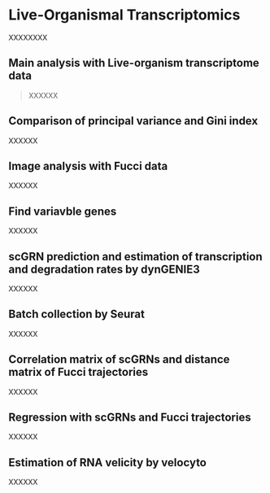 # Live-Organismal Transcriptomics
XXXXXXXX
## Main analysis with Live-organism transcriptome data
>XXXXXX
## Comparison of principal variance and Gini index
XXXXXX

## Image analysis with Fucci data
XXXXXX
## Find variavble genes
XXXXXX
## scGRN prediction and estimation of transcription and degradation rates by dynGENIE3
XXXXXX
## Batch collection by Seurat
XXXXXX
## Correlation matrix of scGRNs and distance matrix of Fucci trajectories
XXXXXX
## Regression with scGRNs and Fucci trajectories
XXXXXX
## Estimation of RNA velicity by velocyto
XXXXXX
